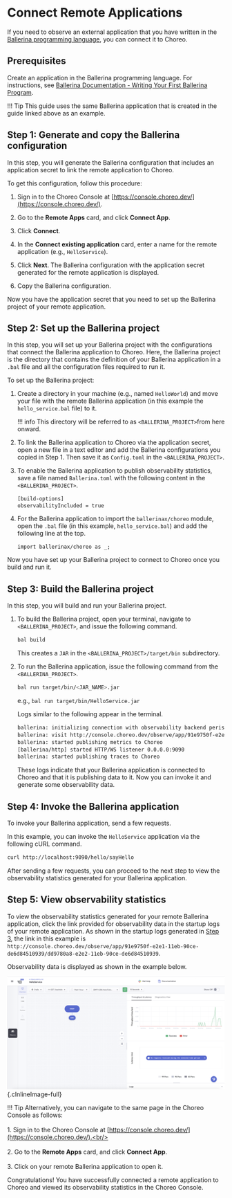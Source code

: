# Connect Remote Applications

If you need to observe an external application that you have written in the [Ballerina programming language](https://ballerina.io/), you can connect it to Choreo.

## Prerequisites

Create an application in the Ballerina programming language. For instructions, see [Ballerina Documentation - Writing Your First Ballerina Program](https://ballerina.io/learn/user-guide/getting-started/writing-your-first-ballerina-program/).

!!! Tip
    This guide uses the same Ballerina application that is created in the guide linked above as an example.

## Step 1: Generate and copy the Ballerina configuration

In this step, you will generate the Ballerina configuration that includes an application secret to link the remote application to Choreo.

To get this configuration, follow this procedure:

1. Sign in to the Choreo Console at [https://console.choreo.dev/](https://console.choreo.dev/).

2. Go to the **Remote Apps** card, and click **Connect App**.

3. Click **Connect**.

4. In the **Connect existing application** card, enter a name for the remote application (e.g., `HelloService`).

5. Click **Next**. The Ballerina configuration with the application secret generated for the remote application is displayed.

6. Copy the Ballerina configuration.

Now you have the application secret that you need to set up the Ballerina project of your remote application.

## Step 2: Set up the Ballerina project

In this step, you will set up your Ballerina project with the configurations that connect the Ballerina application to Choreo. Here, the Ballerina project is the directory that contains the definition of your Ballerina application in a `.bal` file and all the configuration files required to run it.

To set up the Ballerina project:

1. Create a directory in your machine (e.g., named `HelloWorld`) and move your file with the remote Ballerina application (in this example the `hello_service.bal` file) to it.

    !!! info
        This directory will be referred to as `<BALLERINA_PROJECT>`from here onward.

2. To link the Ballerina application to Choreo via the application secret, open a new file in a text editor and add the Ballerina configurations you copied in Step 1. Then save it as `Config.toml` in the `<BALLERINA_PROJECT>`.

3. To enable the Ballerina application to publish observability statistics, save a file named `Ballerina.toml` with the following content in the `<BALLERINA_PROJECT>`.

    ```ballerina
    [build-options]
    observabilityIncluded = true
    ```
   
4. For the Ballerina application to import the `ballerinax/choreo` module, open the `.bal` file (in this example, `hello_service.bal`) and add the following line at the top.

    ```ballerina
    import ballerinax/choreo as _;
    ```
   
Now you have set up your Ballerina project to connect to Choreo once you build and run it.

## Step 3: Build the Ballerina project

In this step, you will build and run your Ballerina project. 

1. To build the Ballerina project, open your terminal, navigate to `<BALLERINA_PROJECT>`, and issue the following command.

    ```bash
    bal build
    ```
   
    This creates a `JAR` in the `<BALLERINA_PROJECT>/target/bin` subdirectory.
   
2. To run the Ballerina application, issue the following command from the `<BALLERINA_PROJECT>`.

    ```bash
    bal run target/bin/<JAR_NAME>.jar
    ```
   
    e.g., `bal run target/bin/HelloService.jar`
    
    Logs similar to the following appear in the terminal.
    
    ```bash
    ballerina: initializing connection with observability backend periscope.choreo.dev:443
    ballerina: visit http://console.choreo.dev/observe/app/91e9750f-e2e1-11eb-90ce-de6d84510939/dd9780a8-e2e2-11eb-90ce-de6d84510939 to access observability data
    ballerina: started publishing metrics to Choreo
    [ballerina/http] started HTTP/WS listener 0.0.0.0:9090
    ballerina: started publishing traces to Choreo
    ```
   
    These logs indicate that your Ballerina application is connected to Choreo and that it is publishing data to it. Now you can invoke it and generate some observability data.
   
## Step 4: Invoke the Ballerina application

To invoke your Ballerina application, send a few requests.

In this example, you can invoke the `HelloService` application via the following cURL command.

```bash
curl http://localhost:9090/hello/sayHello
```

After sending a few requests, you can proceed to the next step to view the observability statistics generated for your Ballerina application.

## Step 5: View observability statistics

To view the observability statistics generated for your remote Ballerina application, click the link provided for observability data in the startup logs of your remote application. As shown in the startup logs generated in [Step 3](step-3-build-the-ballerina-project), the link in this example is `http://console.choreo.dev/observe/app/91e9750f-e2e1-11eb-90ce-de6d84510939/dd9780a8-e2e2-11eb-90ce-de6d84510939`.

Observability data is displayed as shown in the example below.

![View observability data](../assets/img/remote-apps/remote-service-observability.png){.cInlineImage-full}

!!! Tip
    Alternatively, you can navigate to the same page in the Choreo Console as follows:<br/><br/>
    1. Sign in to the Choreo Console at [https://console.choreo.dev/](https://console.choreo.dev/).<br/><br/>   
    2. Go to the **Remote Apps** card, and click **Connect App**.<br/><br/>
    3. Click on your remote Ballerina application to open it.
   
Congratulations! You have successfully connected a remote application to Choreo and viewed its observability statistics in the Choreo Console.
